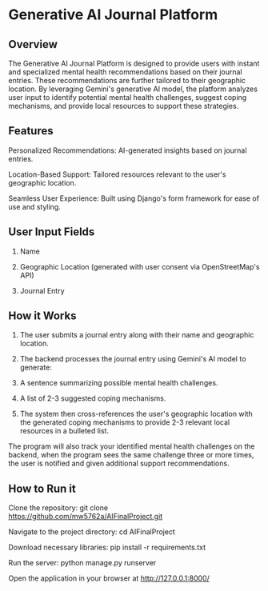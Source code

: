 # Generative AI Journal Platform

## Overview 
The Generative AI Journal Platform is designed to provide users with instant and specialized mental health recommendations based on their journal entries. These recommendations are further tailored to their geographic location. By leveraging Gemini's generative AI model, the platform analyzes user input to identify potential mental health challenges, suggest coping mechanisms, and provide local resources to support these strategies.

## Features
Personalized Recommendations: AI-generated insights based on journal entries.

Location-Based Support: Tailored resources relevant to the user's geographic location.

Seamless User Experience: Built using Django's form framework for ease of use and styling.

## User Input Fields

1. Name

2. Geographic Location (generated with user consent via OpenStreetMap's API)

3. Journal Entry

## How it Works 
1. The user submits a journal entry along with their name and geographic location.

2. The backend processes the journal entry using Gemini's AI model to generate:

3. A sentence summarizing possible mental health challenges.

4. A list of 2-3 suggested coping mechanisms.

5. The system then cross-references the user's geographic location with the generated coping mechanisms to provide 2-3 relevant local resources in a bulleted list.

The program will also track your identified mental health challenges on the backend, when the program sees the same challenge three or more times, the user is notified and given additional support recommendations. 

## How to Run it
Clone the repository: git clone https://github.com/mw5762a/AIFinalProject.git

Navigate to the project directory: cd AIFinalProject

Download necessary libraries: pip install -r requirements.txt

Run the server: python manage.py runserver

Open the application in your browser at http://127.0.0.1:8000/
